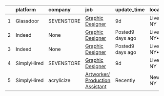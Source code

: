 

|    | platform    | company    | job                                                                                                                                                                                                                                                                               | update_time      | location             |
|---:|:------------|:-----------|:----------------------------------------------------------------------------------------------------------------------------------------------------------------------------------------------------------------------------------------------------------------------------------|:-----------------|:---------------------|
|  1 | Glassdoor   | SEVENSTORE | [Graphic Designer](https://www.glassdoor.com/partner/jobListing.htm?pos=101&ao=1136043&s=58&guid=0000017e1467dd1d92564c016755d3e9&src=GD_JOB_AD&t=SR&vt=w&cs=1_4dba4544&cb=1641019858424&jobListingId=1007523572075&jrtk=3-0-1foa6fnd0u47t801-1foa6fndf3of2000-30dfe53c56035262-) | 9d               | Liverpool, NY        |
|  2 | Indeed      | None       | [Graphic Designer](https://www.indeed.com/rc/clk?jk=30dfe53c56035262&fccid=1e270af83e6e8b21&vjs=3)                                                                                                                                                                                | Posted9 days ago | Liverpool, NY•Remote |
|  3 | Indeed      | None       | [Graphic Designer](https://www.indeed.com/rc/clk?jk=30dfe53c56035262&fccid=1e270af83e6e8b21&vjs=3)                                                                                                                                                                                | Posted9 days ago | Liverpool, NY•Remote |
|  4 | SimplyHired | SEVENSTORE | [Graphic Designer](https://www.simplyhired.com/job/l2XHj6N6yRlCyn97PGLlTz3h_qUHMQq8ICqhLUIty6EHbMiroxk0kw?q=creative+artworker)                                                                                                                                                   | 9d               | Liverpool, NY        |
|  5 | SimplyHired | acrylicize | [Artworker/ Production Assistant](https://www.simplyhired.com/job/pON_mD4-MIANU80P3jVTDINiHfDVeqZsSwvkzeu3GtZ2MVGtiZ3Gpw?q=creative+artworker)                                                                                                                                    | Recently         | New York, NY         |